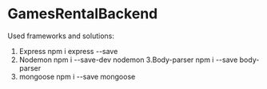 # GamesRentalBackend

Used frameworks and solutions:
1. Express
npm i express --save
2. Nodemon
npm i --save-dev nodemon
3.Body-parser
npm i --save body-parser
4. mongoose
npm i --save mongoose
